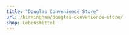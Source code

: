 ```yaml
---
title: "Douglas Convenience Store"
url: /birmingham/douglas-convenience-store/
shop: Lebensmittel
---
```


